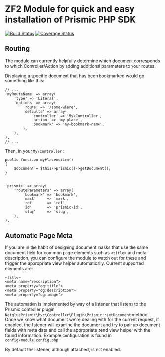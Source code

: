 # ZF2 Module for quick and easy installation of Prismic PHP SDK

[![Build Status](https://travis-ci.org/netglue/ZF2-Prismic-Module.svg?branch=master)](https://travis-ci.org/netglue/ZF2-Prismic-Module)
[![Coverage Status](https://img.shields.io/coveralls/netglue/ZF2-Prismic-Module.svg)](https://coveralls.io/r/netglue/ZF2-Prismic-Module)

## Routing

The module can currently helpfully determine which document corresponds to which Controller/Action by adding additional parameters to your routes.

Displaying a specific document that has been bookmarked would go something like this:
    
    // ...
    'myRouteName' => array(
        'type' => 'Literal',
        'options' => array(
            'route' => '/some-where',
            'defaults' => array(
                'controller' => 'My\Controller',
                'action' => 'my-place',
                'bookmark' => 'my-bookmark-name',
            ),
        ),
    ),
    // ...

Then, in your `My\Controller` :
    
    public function myPlaceAction()
    {
        $document = $this->prismic()->getDocument();
    }
    

    'prismic' => array(
        'routeParameters' => array(
            'bookmark' => 'bookmark',
            'mask'     => 'mask',
            'ref'      => 'ref',
            'id'       => 'prismic-id',
            'slug'     => 'slug',
        ),
    ),


## Automatic Page Meta

If you are in the habit of designing document masks that use the same document field for common page elements such as `<title>` and meta description, you can configure the module to watch out for these and trigger the appropriate view helper automatically. Current supported elements are:
    
    <title>
    <meta name="description">
    <meta property="og:title">
    <meta property="og:description">
    <meta property="og:image">

The automation is implemented by way of a listener that listens to the Prismic controller plugin `NetgluePrismic\Mvc\Controller\Plugin\Prismic::setDocument` method. Once we know what document we're dealing with for the current request, if enabled, the listener will examine the document and try to pair up document fields with meta data and call the appropriate zend view helper with the found information. Example configuration is found in `config/module.config.php`

By default the listener, although attached, is not enabled.

